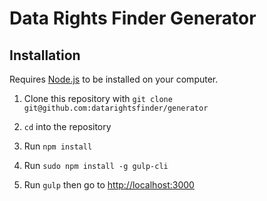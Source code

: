 # Data Rights Finder Generator

## Installation

Requires [Node.js](https://nodejs.org) to be installed on your computer.

1. Clone this repository with `git clone git@github.com:datarightsfinder/generator`

2. `cd` into the repository

3. Run `npm install`

4. Run `sudo npm install -g gulp-cli`

5. Run `gulp` then go to [http://localhost:3000](http://localhost:3000)
